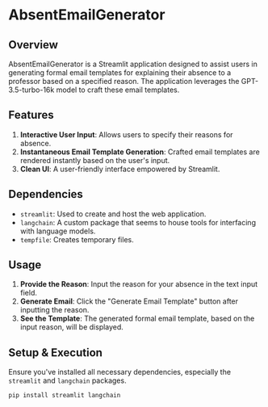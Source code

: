 # AbsentEmailGenerator

## Overview
AbsentEmailGenerator is a Streamlit application designed to assist users in generating formal email templates for explaining their absence to a professor based on a specified reason. The application leverages the GPT-3.5-turbo-16k model to craft these email templates.

## Features
1. **Interactive User Input**: Allows users to specify their reasons for absence.
2. **Instantaneous Email Template Generation**: Crafted email templates are rendered instantly based on the user's input.
3. **Clean UI**: A user-friendly interface empowered by Streamlit.

## Dependencies
- `streamlit`: Used to create and host the web application.
- `langchain`: A custom package that seems to house tools for interfacing with language models.
- `tempfile`: Creates temporary files.

## Usage
1. **Provide the Reason**: Input the reason for your absence in the text input field.
2. **Generate Email**: Click the "Generate Email Template" button after inputting the reason.
3. **See the Template**: The generated formal email template, based on the input reason, will be displayed.

## Setup & Execution
Ensure you've installed all necessary dependencies, especially the `streamlit` and `langchain` packages.

```bash
pip install streamlit langchain
